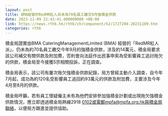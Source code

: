 ```yaml
---
layout: post
title: BMA經營的RedMR紅人派未為70名員工繳交9月強積金供款
date: 2023-11-09 22:43:41.000000000 +08:00
link: https://news.rthk.hk/rthk/ch/component/k2/1727204-20231109.htm
categories: rthk
---
```


積金局證實由BMA CateringManagementLimited (BMA) 經營的「RedMR紅人派」，仍未為約70名員工繳交今年9月的強積金供款，涉及約14萬元，積金局要求該公司補交有關供款及附加費，否則會向法庭作出民事申索為受影響員工追討拖欠的供款，積金局至今接獲5宗相關投訴，正在調查。

積金局表示，該公司有屢次拖欠強積金供款紀錄，局方曾經主動介入調查，自今年7月起，成功為約120名受影響員工追回約93萬元的供款及附加費，主要涉及今年4月至8月的供款。

積金局呼籲，若有員工懷疑僱主未有為他們安排參加強積金計劃或出現拖欠強積金供款情況，應立即透過積金局熱線2918 0102或電郵mpfa@mpfa.org.hk與積金局聯絡，以便局方跟進並提供協助。
